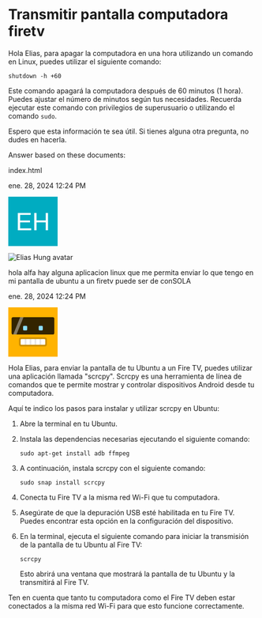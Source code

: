 # Transmitir pantalla computadora firetv



Hola Elias, para apagar la computadora en una hora utilizando un comando en Linux, puedes utilizar el siguiente comando:

```
shutdown -h +60
```

Este comando apagará la computadora después de 60 minutos (1 hora). Puedes ajustar el número de minutos según tus necesidades. Recuerda ejecutar este comando con privilegios de superusuario o utilizando el comando `sudo`.

Espero que esta información te sea útil. Si tienes alguna otra pregunta, no dudes en hacerla.

Answer based on these documents:

index.html

ene. 28, 2024 12:24 PM

![Elias Hung avatar](data:image/svg+xml;utf8,%3Csvg%20xmlns%3D%22http%3A%2F%2Fwww.w3.org%2F2000%2Fsvg%22%20viewBox%3D%220%200%20100%20100%22%20width%3D%22100%22%20height%3D%22100%22%3E%3Cdesc%3E%22Initials%22%20by%20%22Florian%20K%C3%B6rner%22%2C%20licensed%20under%20%22CC0%201.0%22.%20%2F%20Remix%20of%20the%20original.%20-%20Created%20with%20dicebear.com%3C%2Fdesc%3E%3Cmetadata%20xmlns%3Adc%3D%22http%3A%2F%2Fpurl.org%2Fdc%2Felements%2F1.1%2F%22%20xmlns%3Acc%3D%22http%3A%2F%2Fcreativecommons.org%2Fns%23%22%20xmlns%3Ardf%3D%22http%3A%2F%2Fwww.w3.org%2F1999%2F02%2F22-rdf-syntax-ns%23%22%3E%3Crdf%3ARDF%3E%3Ccc%3AWork%3E%3Cdc%3Atitle%3EInitials%3C%2Fdc%3Atitle%3E%3Cdc%3Acreator%3E%3Ccc%3AAgent%20rdf%3Aabout%3D%22%22%3E%3Cdc%3Atitle%3EFlorian%20K%C3%B6rner%3C%2Fdc%3Atitle%3E%3C%2Fcc%3AAgent%3E%3C%2Fdc%3Acreator%3E%3Cdc%3Asource%3Ehttps%3A%2F%2Fgithub.com%2Fdicebear%2Fdicebear%3C%2Fdc%3Asource%3E%3Ccc%3Alicense%20rdf%3Aresource%3D%22https%3A%2F%2Fcreativecommons.org%2Fpublicdomain%2Fzero%2F1.0%2F%22%20%2F%3E%3C%2Fcc%3AWork%3E%3C%2Frdf%3ARDF%3E%3C%2Fmetadata%3E%3Cmask%20id%3D%22viewboxMask%22%3E%3Crect%20width%3D%22100%22%20height%3D%22100%22%20rx%3D%220%22%20ry%3D%220%22%20x%3D%220%22%20y%3D%220%22%20fill%3D%22%23fff%22%20%2F%3E%3C%2Fmask%3E%3Cg%20mask%3D%22url(%23viewboxMask)%22%3E%3Crect%20fill%3D%22%2300acc1%22%20width%3D%22100%22%20height%3D%22100%22%20x%3D%220%22%20y%3D%220%22%20%2F%3E%3Ctext%20x%3D%2250%25%22%20y%3D%2250%25%22%20font-family%3D%22Arial%2C%20sans-serif%22%20font-size%3D%2250%22%20font-weight%3D%22400%22%20fill%3D%22%23ffffff%22%20text-anchor%3D%22middle%22%20dy%3D%2217.800%22%3EEH%3C%2Ftext%3E%3C%2Fg%3E%3C%2Fsvg%3E)

![Elias Hung avatar](https://www.gravatar.com/avatar/a9f5d21c92b1ff1719472162f70d5e6b?r=pg&s=200&d=blank)

hola alfa hay alguna aplicacion linux que me permita enviar lo que tengo en mi pantalla de ubuntu a un firetv puede ser de conSOLA

ene. 28, 2024 12:24 PM

![guest avatar](data:image/svg+xml;utf8,%3Csvg%20xmlns%3D%22http%3A%2F%2Fwww.w3.org%2F2000%2Fsvg%22%20viewBox%3D%220%200%20120%20120%22%20fill%3D%22none%22%20shape-rendering%3D%22auto%22%20width%3D%22100%22%20height%3D%22100%22%3E%3Cdesc%3E%22Bottts%22%20by%20%22Pablo%20Stanley%22%2C%20licensed%20under%20%22Free%20for%20personal%20and%20commercial%20use%22.%20%2F%20Remix%20of%20the%20original.%20-%20Created%20with%20dicebear.com%3C%2Fdesc%3E%3Cmetadata%20xmlns%3Adc%3D%22http%3A%2F%2Fpurl.org%2Fdc%2Felements%2F1.1%2F%22%20xmlns%3Acc%3D%22http%3A%2F%2Fcreativecommons.org%2Fns%23%22%20xmlns%3Ardf%3D%22http%3A%2F%2Fwww.w3.org%2F1999%2F02%2F22-rdf-syntax-ns%23%22%3E%3Crdf%3ARDF%3E%3Ccc%3AWork%3E%3Cdc%3Atitle%3EBottts%3C%2Fdc%3Atitle%3E%3Cdc%3Acreator%3E%3Ccc%3AAgent%20rdf%3Aabout%3D%22https%3A%2F%2Ftwitter.com%2Fpablostanley%22%3E%3Cdc%3Atitle%3EPablo%20Stanley%3C%2Fdc%3Atitle%3E%3C%2Fcc%3AAgent%3E%3C%2Fdc%3Acreator%3E%3Cdc%3Asource%3Ehttps%3A%2F%2Fbottts.com%2F%3C%2Fdc%3Asource%3E%3Ccc%3Alicense%20rdf%3Aresource%3D%22https%3A%2F%2Fbottts.com%2F%22%20%2F%3E%3C%2Fcc%3AWork%3E%3C%2Frdf%3ARDF%3E%3C%2Fmetadata%3E%3Cmask%20id%3D%22viewboxMask%22%3E%3Crect%20width%3D%22120%22%20height%3D%22120%22%20rx%3D%220%22%20ry%3D%220%22%20x%3D%220%22%20y%3D%220%22%20fill%3D%22%23fff%22%20%2F%3E%3C%2Fmask%3E%3Cg%20mask%3D%22url(%23viewboxMask)%22%3E%3Crect%20fill%3D%22%23ffb300%22%20width%3D%22120%22%20height%3D%22120%22%20x%3D%220%22%20y%3D%220%22%20%2F%3E%3Cg%20transform%3D%22translate(22%2068)%22%3E%3Crect%20x%3D%224%22%20y%3D%225%22%20width%3D%2268%22%20height%3D%2222%22%20rx%3D%225%22%20fill%3D%22%23000%22%20fill-opacity%3D%22.2%22%2F%3E%3Crect%20x%3D%228%22%20y%3D%229%22%20width%3D%2260%22%20height%3D%2214%22%20rx%3D%222%22%20fill%3D%22%23fff%22%2F%3E%3Cpath%20fill%3D%22%23000%22%20fill-opacity%3D%22.1%22%20d%3D%22M18%209h4v14h-4zM42%209h4v14h-4zM30%209h4v14h-4zM54%209h4v14h-4z%22%2F%3E%3C%2Fg%3E%3Cg%20transform%3D%22translate(8%2020)%22%3E%3Crect%20y%3D%224%22%20width%3D%22104%22%20height%3D%2242%22%20rx%3D%224%22%20fill%3D%22%23000%22%20fill-opacity%3D%22.8%22%2F%3E%3Crect%20x%3D%2228%22%20y%3D%2225%22%20width%3D%2210%22%20height%3D%2211%22%20rx%3D%222%22%20fill%3D%22%238BDDFF%22%2F%3E%3Crect%20x%3D%2266%22%20y%3D%2225%22%20width%3D%2210%22%20height%3D%2211%22%20rx%3D%222%22%20fill%3D%22%238BDDFF%22%2F%3E%3Cpath%20fill-rule%3D%22evenodd%22%20clip-rule%3D%22evenodd%22%20d%3D%22M21%204h8L12%2046H4L21%204Z%22%20fill%3D%22%23fff%22%20fill-opacity%3D%22.4%22%2F%3E%3C%2Fg%3E%3C%2Fg%3E%3C%2Fsvg%3E)

Hola Elias, para enviar la pantalla de tu Ubuntu a un Fire TV, puedes utilizar una aplicación llamada "scrcpy". Scrcpy es una herramienta de línea de comandos que te permite mostrar y controlar dispositivos Android desde tu computadora.

Aquí te indico los pasos para instalar y utilizar scrcpy en Ubuntu:

1. Abre la terminal en tu Ubuntu.

2. Instala las dependencias necesarias ejecutando el siguiente comando:
   
   ```
   sudo apt-get install adb ffmpeg
   ```

3. A continuación, instala scrcpy con el siguiente comando:
   
   ```
   sudo snap install scrcpy
   ```

4. Conecta tu Fire TV a la misma red Wi-Fi que tu computadora.

5. Asegúrate de que la depuración USB esté habilitada en tu Fire TV. Puedes encontrar esta opción en la configuración del dispositivo.

6. En la terminal, ejecuta el siguiente comando para iniciar la transmisión de la pantalla de tu Ubuntu al Fire TV:
   
   ```
   scrcpy
   ```
   
   Esto abrirá una ventana que mostrará la pantalla de tu Ubuntu y la transmitirá al Fire TV.

Ten en cuenta que tanto tu computadora como el Fire TV deben estar conectados a la misma red Wi-Fi para que esto funcione correctamente.
